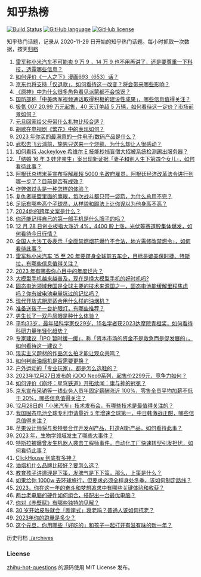 # 知乎热榜
[![Build Status](https://github.com/ToWeLong/zhihu-hot-questions/workflows/CI/badge.svg)](https://github.com/ToWeLong/zhihu-hot-questions/actions)
[![GitHub language](https://img.shields.io/badge/language-golang-orange.svg)](https://golang.org/)
[![GitHub license](https://img.shields.io/github/license/ToWeLong/zhihu-hot-questions)](https://github.com/ToWeLong/zhihu-hot-questions/blob/main/LICENSE)

知乎热门话题，记录从 2020-11-29 日开始的知乎热门话题。每小时抓取一次数据，按天[归档](./archives)

<!-- BEGIN -->

1. [雷军称小米汽车不可能卖 9 万 9 ，14 万 9 也不用再讲了，还是要尊重一下科技，透露哪些信息？](https://www.zhihu.com/question/637094071)
1. [如何评价《一人之下》漫画693（653）话？](https://www.zhihu.com/question/637086114)
1. [京东也将支持「仅退款」，如何看待这一改变？将会带来哪些影响？](https://www.zhihu.com/question/636911518)
1. [《原神》中为什么很多角色看见派蒙都不会惊讶？](https://www.zhihu.com/question/550041704)
1. [国防部称「中美两军视频通话取得积极的建设性成果」，哪些信息值得关注？](https://www.zhihu.com/question/637089174)
1. [极氪 007 20.99 万元起售，40 天订单超 5 万辆，如何看待这一定价？市场前景如何？](https://www.zhihu.com/question/636965469)
1. [元旦回家给父母带什么礼物比较合适？](https://www.zhihu.com/question/575961285)
1. [胡歌在电视剧《繁花》中的表现如何？](https://www.zhihu.com/question/636938450)
1. [2023 年你买的最满意的一件电子/数码产品是什么？](https://www.zhihu.com/question/627536444)
1. [武松去飞云浦前，施恩只送来一个烧鹅，为什么却让人很感动？](https://www.zhihu.com/question/500799359)
1. [如何看待 Jackeylove 希维尔 E 技能秒挡盲僧大招被系统检测踢出服务器？](https://www.zhihu.com/question/636860153)
1. [「结婚 16 年 3 娃非亲生」案出现新证据「妻子和别人生下第四个女儿」，如何看待此事？](https://www.zhihu.com/question/637038853)
1. [阿根廷总统米莱宣布将解雇超 5000 名政府雇员，阿根廷经济改革法令进行到哪一步了？目前是否有成效？](https://www.zhihu.com/question/637082276)
1. [作弊做过头是一种怎样的体验？](https://www.zhihu.com/question/265467423)
1. [复仇者联盟里面的鹰眼，每次战斗都只带一袋箭，为什么总用不完？](https://www.zhihu.com/question/30673366)
1. [足坛有哪些高个子球员，从样貌和踢法上让你误以为他身高不高？](https://www.zhihu.com/question/456522328)
1. [2024你的跨年文案是什么？](https://www.zhihu.com/question/636491496)
1. [你还能记得自己的第一部手机是什么牌子的吗？](https://www.zhihu.com/question/630608800)
1. [12 月 28 日创业板指大涨近 4%，4400 股上涨，光伏等赛道股集体爆发，如何看待今日行情？](https://www.zhihu.com/question/637087918)
1. [全国人大法工委表示「全面禁燃烟花爆竹不合法，地方需修改禁燃令」，如何看待此事？](https://www.zhihu.com/question/636871926)
1. [雷军称小米汽车 15 至 20 年要跻身全球前五车企，目标是媲美保时捷、特斯拉，有哪些信息值得关注？](https://www.zhihu.com/question/637088933)
1. [2023 年有哪些你心目中的年度烂片？](https://www.zhihu.com/question/636451259)
1. [大模型手机越来越普及，现在是换大模型手机的好时机吗?](https://www.zhihu.com/question/637045770)
1. [固态电池领域我国是全球主要的技术来源国之一，固态电池能缓解里程焦虑吗？你有被电池电量坑过的记忆吗？](https://www.zhihu.com/question/637065967)
1. [现代开放式厨房适合用什么样的油烟机？](https://www.zhihu.com/question/564187231)
1. [准备送孩子一台护眼灯，有哪些推荐？](https://www.zhihu.com/question/634289529)
1. [男生长了一双丹凤眼是种什么体验？](https://www.zhihu.com/question/288156407)
1. [平均33岁，最年轻科学家仅29岁，15名学者获2023达摩院青橙奖，如何看待科研力量年轻化趋势？](https://www.zhihu.com/question/637044420)
1. [专家建议「IPO 暂时缓一缓」，称「资本市场的资金不是救急而是促发展的」，如何看待这一建议？](https://www.zhihu.com/question/636882400)
1. [现实主义题材的作品怎么拍才能让观众共鸣？](https://www.zhihu.com/question/636872215)
1. [如何判断油烟机是否需要更换？](https://www.zhihu.com/question/626068285)
1. [户外运动的「专业玩家」，都是怎么选鞋的？](https://www.zhihu.com/question/637057926)
1. [2023年12月27日发布的 iQOO Neo9系列，起售价2299元，竞争力如何？](https://www.zhihu.com/question/636968734)
1. [如何评价《崩坏：星穹铁道》开拓续闻：庸与神的冠冕？](https://www.zhihu.com/question/636904452)
1. [京东宣布采销等一线业务人员年固定薪酬涨近 100%，零售全员平均加薪不低于 20%，哪些信息值得关注？](https://www.zhihu.com/question/637034163)
1. [12月28日的「小米汽车」技术发布会，有哪些技术是最值得关注的？](https://www.zhihu.com/question/636473060)
1. [我国固态电池全球专利申请量近 5 年增速全球第一，中日韩激战正酣，哪些信息值得关注？](https://www.zhihu.com/question/636915952)
1. [苹果设计师将与奥特曼合作开发AI产品，打造AI新产品，如何看待此事？](https://www.zhihu.com/question/636884117)
1. [2023 年，生物学领域发生了哪些大事件？](https://www.zhihu.com/question/632611027)
1. [特斯拉被曝曾发生机器人袭击工程师事件，自动化工厂快速转型引发担忧，如何看待此事？](https://www.zhihu.com/question/636961318)
1. [ClickHouse 到底有多神？](https://www.zhihu.com/question/505958148)
1. [油烟机什么品牌比较好？要怎么选？](https://www.zhihu.com/question/610096638)
1. [教育孩子讲道理是下策，发脾气是下下策，那么，上策是什么？](https://www.zhihu.com/question/614375621)
1. [如果给你 1000w 去环球旅行，但要求必须全程身处冬季，该如何制定路线？](https://www.zhihu.com/question/636581784)
1. [2023，你在这一年的奋斗和梦想追求中有哪些关键体验和收获？](https://www.zhihu.com/question/636713366)
1. [两台老电脑的硬件如何组合，搭配出一台最优电脑？](https://www.zhihu.com/question/635721261)
1. [你对《赤壁赋》有哪些独特的见解？](https://www.zhihu.com/question/556167933)
1. [30 岁开始皮肤就会「断崖式」衰老吗？普通人该如何抗老？](https://www.zhihu.com/question/636136840)
1. [2023年你的跑量是多少？](https://www.zhihu.com/question/636722500)
1. [这个元旦，你用哪些「好吃的」和孩子一起打开有滋有味的新一年？](https://www.zhihu.com/question/634394535)

<!-- END -->

历史归档 [./archives](./archives)


### License
[zhihu-hot-questions](https://github.com/towelong/zhihu-hot-questions) 的源码使用 MIT License 发布。